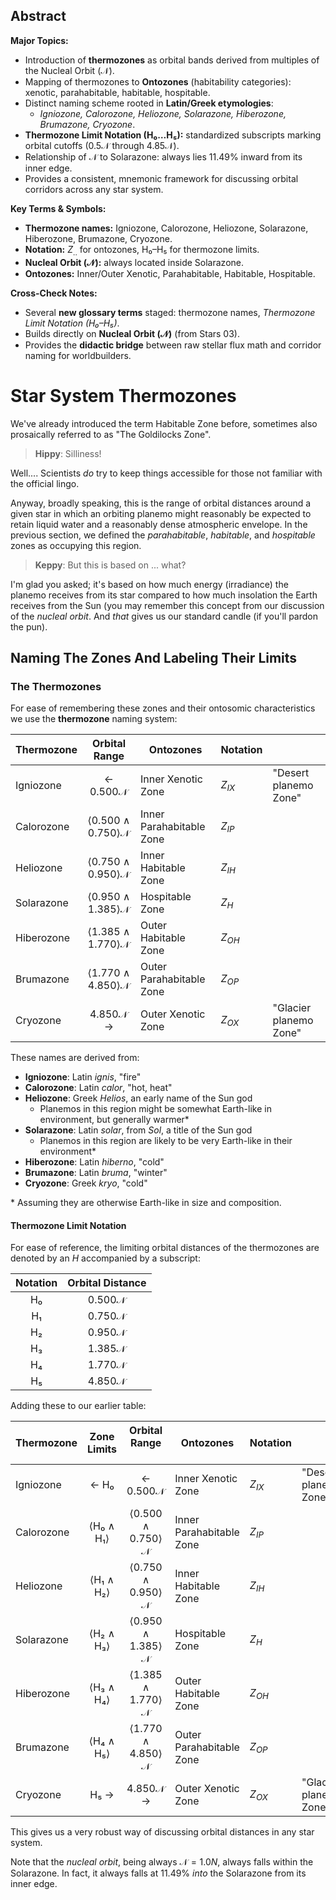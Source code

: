 
## Abstract  
**Major Topics:**  
- Introduction of **thermozones** as orbital bands derived from multiples of the Nucleal Orbit (𝒩).  
- Mapping of thermozones to **Ontozones** (habitability categories): xenotic, parahabitable, habitable, hospitable.  
- Distinct naming scheme rooted in **Latin/Greek etymologies**:  
  - *Igniozone, Calorozone, Heliozone, Solarazone, Hiberozone, Brumazone, Cryozone*.  
- **Thermozone Limit Notation (H₀…H₅):** standardized subscripts marking orbital cutoffs (0.5𝒩 through 4.85𝒩).  
- Relationship of 𝒩 to Solarazone: always lies 11.49% inward from its inner edge.  
- Provides a consistent, mnemonic framework for discussing orbital corridors across any star system.  

**Key Terms & Symbols:**  
- **Thermozone names:** Igniozone, Calorozone, Heliozone, Solarazone, Hiberozone, Brumazone, Cryozone.  
- **Notation:** $Z_{..}$ for ontozones, H₀–H₅ for thermozone limits.  
- **Nucleal Orbit (𝒩):** always located inside Solarazone.  
- **Ontozones:** Inner/Outer Xenotic, Parahabitable, Habitable, Hospitable.  

**Cross-Check Notes:**  
- Several **new glossary terms** staged: thermozone names, *Thermozone Limit Notation (H₀–H₅)*.  
- Builds directly on **Nucleal Orbit (𝒩)** (from Stars 03).  
- Provides the **didactic bridge** between raw stellar flux math and corridor naming for worldbuilders.  


# Star System Thermozones
We've already introduced the term Habitable Zone before, sometimes also prosaically referred to as "The Goldilocks Zone".

> **Hippy**: Silliness!

Well....  Scientists _do_ try to keep things accessible for those not familiar with the official lingo.

Anyway, broadly speaking, this is the range of orbital distances around a given star in which an orbiting planemo might reasonably be expected to retain liquid water and a reasonably dense atmospheric envelope. In the previous section, we defined the *parahabitable*, *habitable*, and *hospitable* zones as occupying this region.

> **Keppy**: But this is based on ... what?

I'm glad you asked; it's based on how much energy (irradiance) the planemo receives from its star compared to how much insolation the Earth receives from the Sun (you may remember this concept from our discussion of the _nucleal orbit_.  And _that_ gives us our standard candle (if you'll pardon the pun).
## Naming The Zones And Labeling Their Limits

### The Thermozones
For ease of remembering these zones and their ontosomic characteristics we use the **thermozone** naming system:

| Thermozone |        Orbital Range         | <center>Ontozones</center> | Notation |                        |
| :--------- | :--------------------------: | -------------------------- | -------- | ---------------------- |
| Igniozone  |     ← 0.500$\mathcal{N}$     | Inner Xenotic Zone         | $Z_{IX}$ | "Desert planemo Zone"  |
| Calorozone | ⟨0.500 ∧ 0.750⟩$\mathcal{N}$ | Inner Parahabitable Zone   | $Z_{IP}$ |                        |
| Heliozone  | ⟨0.750 ∧ 0.950⟩$\mathcal{N}$ | Inner Habitable Zone       | $Z_{IH}$ |                        |
| Solarazone | ⟨0.950 ∧ 1.385⟩$\mathcal{N}$ | Hospitable Zone            | $Z_{H}$  |                        |
| Hiberozone | ⟨1.385 ∧ 1.770⟩$\mathcal{N}$ | Outer Habitable Zone       | $Z_{OH}$ |                        |
| Brumazone  | ⟨1.770 ∧ 4.850⟩$\mathcal{N}$ | Outer Parahabitable Zone   | $Z_{OP}$ |                        |
| Cryozone   |     4.850$\mathcal{N}$ →     | Outer Xenotic Zone         | $Z_{OX}$ | "Glacier planemo Zone" |
These names are derived from:
- **Igniozone**: Latin *ignis*, "fire"
- **Calorozone**: Latin *calor*, "hot, heat"
- **Heliozone**: Greek *Helios*, an early name of the Sun god
	- Planemos in this region might be somewhat Earth-like in environment, but generally warmer\*
- **Solarazone**: Latin *solar*, from *Sol*, a title of the Sun god
	- Planemos in this region are likely to be very Earth-like in their environment\*
- **Hiberozone**: Latin *hiberno*, "cold"
- **Brumazone**: Latin *bruma*, "winter"
- **Cryozone**: Greek *kryo*, "cold"

\* Assuming they are otherwise Earth-like in size and composition.
#### Thermozone Limit Notation
For ease of reference, the limiting orbital distances of the thermozones are denoted by an *H* accompanied by a subscript:

| Notation |  Orbital Distance  |
| :------: | :----------------: |
| H₀       | 0.500$\mathcal{N}$ |
| H₁       | 0.750$\mathcal{N}$ |
| H₂       | 0.950$\mathcal{N}$ |
| H₃       | 1.385$\mathcal{N}$ |
| H₄       | 1.770$\mathcal{N}$ |
| H₅       | 4.850$\mathcal{N}$ |
Adding these to our earlier table:

| <center>Thermozone</center> | <center>Zone<br>Limits</center> | <center>Orbital<br>Range</center><br> | <center>Ontozones</center> | Notation |                       |
| --------------------------- | :-----------------------------: | :-----------------------------------: | -------------------------- | -------- | --------------------- |
| Igniozone                   |              ← H₀               |         ← 0.500$\mathcal{N}$          | Inner Xenotic Zone         | $Z_{IX}$ | "Desert planemo Zone" |
| Calorozone                  |            ⟨H₀ ∧ H₁⟩            |     ⟨0.500 ∧ 0.750⟩$\mathcal{N}$      | Inner Parahabitable Zone   | $Z_{IP}$ |                       |
| Heliozone                   |            ⟨H₁ ∧ H₂⟩            |     ⟨0.750 ∧ 0.950⟩$\mathcal{N}$      | Inner Habitable Zone       | $Z_{IH}$ |                       |
| Solarazone                  |            ⟨H₂ ∧ H₃⟩            |     ⟨0.950 ∧ 1.385⟩$\mathcal{N}$      | Hospitable Zone            | $Z_{H}$  |                       |
| Hiberozone                  |            ⟨H₃ ∧ H₄⟩            |     ⟨1.385 ∧ 1.770⟩$\mathcal{N}$      | Outer Habitable Zone       | $Z_{OH}$ |                       |
| Brumazone                   |            ⟨H₄ ∧ H₅⟩            |     ⟨1.770 ∧ 4.850⟩$\mathcal{N}$      | Outer Parahabitable Zone   | $Z_{OP}$ |                       |
| Cryozone                    |              H₅ →               |         4.850$\mathcal{N}$ →          | Outer Xenotic Zone         | $Z_{OX}$ | "Glaci planemo Zone"  |
This gives us a very robust way of discussing orbital distances in any star system.

Note that the *nucleal orbit*, being always $\mathcal{N} = 1.0N$, always falls within the Solarazone.  In fact, it always falls at 11.49% _into_ the Solarazone from its inner edge.

